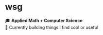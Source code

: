 # wsg

🎓 **Applied Math + Computer Science**  
🔭 Currently building things i find cool or useful








<!-- Proudly created with GPRM ( https://gprm.itsvg.in ) -->
